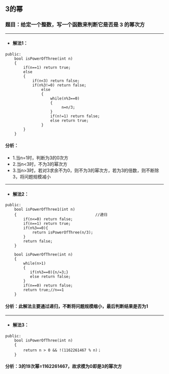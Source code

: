 ## 3的幂
### 题目：给定一个整数，写一个函数来判断它是否是 3 的幂次方
---
* #### 解法1：
```
public:
    bool isPowerOfThree(int n) 
    {
        if(n==1) return true;
        else
        {
            if(n<3) return false;
            if(n%3!=0) return false;
                else
                {
                    while(n%3==0)
                    {
                         n=n/3;
                    }
                    if(n!=1) return false;
                    else return true;  
                }
        }
    }
```
#### 分析：
* 1.当n=1时，判断为3的0次方
* 2.当n<3时，不为3的幂次方
* 3.当n>3时，若对3求余不为0，则不为3的幂次方，若为3的倍数，则不断除3，将问题规模减小
---
* #### 解法2：
```
public:
    bool isPowerOfThree1(int n) 
    {                                   //递归
        if(n<=0) return false;
        if(n==1) return true;
        if(n%3==0){
            return isPowerOfThree(n/3);
        }
        return false;
    }
    
    bool isPowerOfThree(int n) 
    {
        while(n>1)
        {
           if(n%3==0){n/=3;}
           else return false; 
        }
        if(n==0) return false;
        return true;//n==1
    }
```
#### 分析：此解法主要通过递归，不断将问题规模缩小，最后判断结果是否为1
---
* #### 解法3：
```
public:
    bool isPowerOfThree(int n) 
    {
        return n > 0 && !(1162261467 % n)；
    }
```
#### 分析：3的19次幂=1162261467，故求模为0即是3的幂次方
